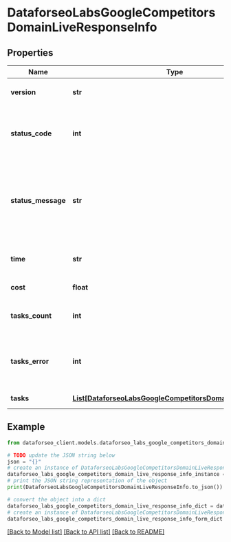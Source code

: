 # DataforseoLabsGoogleCompetitorsDomainLiveResponseInfo


## Properties

Name | Type | Description | Notes
------------ | ------------- | ------------- | -------------
**version** | **str** | the current version of the API | [optional] 
**status_code** | **int** | general status code you can find the full list of the response codes here | [optional] 
**status_message** | **str** | general informational message you can find the full list of general informational messages here | [optional] 
**time** | **str** | total execution time, seconds | [optional] 
**cost** | **float** | total tasks cost, USD | [optional] 
**tasks_count** | **int** | the number of tasks in the tasks array | [optional] 
**tasks_error** | **int** | the number of tasks in the tasks array returned with an error | [optional] 
**tasks** | [**List[DataforseoLabsGoogleCompetitorsDomainLiveTaskInfo]**](DataforseoLabsGoogleCompetitorsDomainLiveTaskInfo.md) | array of tasks | [optional] 

## Example

```python
from dataforseo_client.models.dataforseo_labs_google_competitors_domain_live_response_info import DataforseoLabsGoogleCompetitorsDomainLiveResponseInfo

# TODO update the JSON string below
json = "{}"
# create an instance of DataforseoLabsGoogleCompetitorsDomainLiveResponseInfo from a JSON string
dataforseo_labs_google_competitors_domain_live_response_info_instance = DataforseoLabsGoogleCompetitorsDomainLiveResponseInfo.from_json(json)
# print the JSON string representation of the object
print(DataforseoLabsGoogleCompetitorsDomainLiveResponseInfo.to_json())

# convert the object into a dict
dataforseo_labs_google_competitors_domain_live_response_info_dict = dataforseo_labs_google_competitors_domain_live_response_info_instance.to_dict()
# create an instance of DataforseoLabsGoogleCompetitorsDomainLiveResponseInfo from a dict
dataforseo_labs_google_competitors_domain_live_response_info_form_dict = dataforseo_labs_google_competitors_domain_live_response_info.from_dict(dataforseo_labs_google_competitors_domain_live_response_info_dict)
```
[[Back to Model list]](../README.md#documentation-for-models) [[Back to API list]](../README.md#documentation-for-api-endpoints) [[Back to README]](../README.md)


